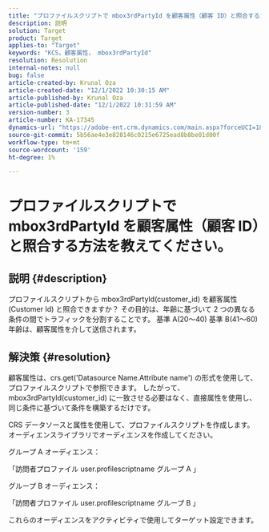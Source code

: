 ```yaml
---
title: "プロファイルスクリプトで mbox3rdPartyId を顧客属性（顧客 ID）と照合する方法は？"
description: 説明
solution: Target
product: Target
applies-to: "Target"
keywords: "KCS，顧客属性， mbox3rdPartyId"
resolution: Resolution
internal-notes: null
bug: false
article-created-by: Krunal Oza
article-created-date: "12/1/2022 10:30:15 AM"
article-published-by: Krunal Oza
article-published-date: "12/1/2022 10:31:59 AM"
version-number: 3
article-number: KA-17345
dynamics-url: "https://adobe-ent.crm.dynamics.com/main.aspx?forceUCI=1&pagetype=entityrecord&etn=knowledgearticle&id=b716a81f-6371-ed11-9561-6045bd006a22"
source-git-commit: 5b56ae4e3e828146c0215e6725ead8b8be01d00f
workflow-type: tm+mt
source-wordcount: '159'
ht-degree: 1%

---
```


# プロファイルスクリプトで mbox3rdPartyId を顧客属性（顧客 ID）と照合する方法を教えてください。

## 説明 {#description}

プロファイルスクリプトから mbox3rdPartyId(customer_id) を顧客属性 (Customer Id) と照合できますか？ その目的は、年齢に基づいて 2 つの異なる条件の間でトラフィックを分割することです。 基準 A(20～40) 基準 B(41～60) 年齢は、顧客属性を介して送信されます。

## 解決策 {#resolution}


顧客属性は、crs.get(&#39;Datasource Name.Attribute name&#39;) の形式を使用して、プロファイルスクリプトで参照できます。 したがって、mbox3rdPartyId(customer_id) に一致させる必要はなく、直接属性を使用し、同じ条件に基づいて条件を構築するだけです。

CRS データソースと属性を使用して、プロファイルスクリプトを作成します。 オーディエンスライブラリでオーディエンスを作成してください。

グループ A オーディエンス：

「訪問者プロファイル user.profilescriptname グループ A 」

グループ B オーディエンス：

「訪問者プロファイル user.profilescriptname グループ B 」

これらのオーディエンスをアクティビティで使用してターゲット設定できます。
